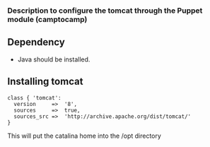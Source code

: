### Description to configure the tomcat through the Puppet module (camptocamp)
## Dependency 
* Java should be installed.

## Installing tomcat 
```
class { 'tomcat':
  version     =>  '8',
  sources     =>  true,
  sources_src =>  'http://archive.apache.org/dist/tomcat/'
}
```
This will put the catalina home into the /opt directory 

